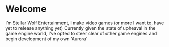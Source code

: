 # Welcome
I’m Stellar Wolf Entertainment, I make video games (or more I want to, have yet to release anything yet)
Currently given the state of upheaval in the game engine world, I've opted to steer clear of other game engines and begin development of my own 'Aurora'
